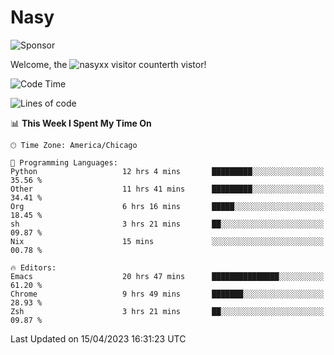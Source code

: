 # Nasy

<!--
<p align="center">
<img height="200" src="https://github-readme-stats.vercel.app/api?username=nasyxx&count_private=true&show_icons=true&theme=dracula&include_all_commits=true"/>
<img height="200" src="https://github-readme-stats.vercel.app/api/top-langs/?username=nasyxx&theme=dracula&hide=html,jupyter+notebook&count_private=true&show_icons=true"/>
</p>

  
----------------
-->

![Sponsor](https://img.shields.io/static/v1.svg?label=Sponsor&message=%E2%9D%A4&logo=GitHub&style=flat&color=pink)
 
Welcome, the ![nasyxx visitor counter](https://count.getloli.com/get/@nasyxx?theme=rule34)th vistor!
 
<!--START_SECTION:waka-->
![Code Time](http://img.shields.io/badge/Code%20Time-3%2C396%20hrs%2022%20mins-blue)

![Lines of code](https://img.shields.io/badge/From%20Hello%20World%20I%27ve%20Written-6.2%20million%20lines%20of%20code-blue)

📊 **This Week I Spent My Time On** 

```text
🕑︎ Time Zone: America/Chicago

💬 Programming Languages: 
Python                   12 hrs 4 mins       █████████░░░░░░░░░░░░░░░░   35.56 % 
Other                    11 hrs 41 mins      █████████░░░░░░░░░░░░░░░░   34.41 % 
Org                      6 hrs 16 mins       █████░░░░░░░░░░░░░░░░░░░░   18.45 % 
sh                       3 hrs 21 mins       ██░░░░░░░░░░░░░░░░░░░░░░░   09.87 % 
Nix                      15 mins             ░░░░░░░░░░░░░░░░░░░░░░░░░   00.78 % 

🔥 Editors: 
Emacs                    20 hrs 47 mins      ███████████████░░░░░░░░░░   61.20 % 
Chrome                   9 hrs 49 mins       ███████░░░░░░░░░░░░░░░░░░   28.93 % 
Zsh                      3 hrs 21 mins       ██░░░░░░░░░░░░░░░░░░░░░░░   09.87 % 
```


 Last Updated on 15/04/2023 16:31:23 UTC
<!--END_SECTION:waka-->

<!-- ![visitors](https://visitor-badge.laobi.icu/badge?page_id=nasyxx.nasyxx) -->
